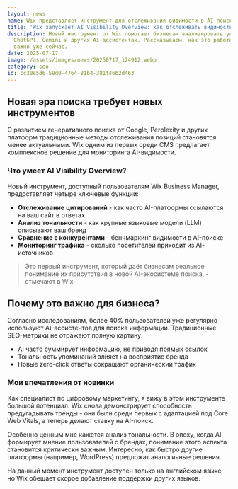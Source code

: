 ```yaml
---
layout: news
name: Wix представляет инструмент для отслеживания видимости в AI-поиске
title: 'Wix запускает AI Visibility Overview: как отслеживать видимость в AI-поиске'
description: Новый инструмент от Wix помогает бизнесам анализировать упоминания в
  ChatGPT, Gemini и других AI-ассистентах. Рассказываем, как это работает и почему
  важно уже сейчас.
date: 2025-07-17
image: /assets/images/news/20250717_124912.webp
category: seo
id: cc30e5d6-59d0-4764-81b4-381f46b2d463
---
```



<h2>Новая эра поиска требует новых инструментов</h2>
<p>С развитием генеративного поиска от Google, Perplexity и других платформ традиционные методы отслеживания позиций становятся менее актуальными. Wix одним из первых среди CMS предлагает комплексное решение для мониторинга AI-видимости.</p>

<h3>Что умеет AI Visibility Overview?</h3>
<p>Новый инструмент, доступный пользователям Wix Business Manager, предоставляет четыре ключевые функции:</p>
<ul>
<li><strong>Отслеживание цитирований</strong> - как часто AI-платформы ссылаются на ваш сайт в ответах</li>
<li><strong>Анализ тональности</strong> - как крупные языковые модели (LLM) описывают ваш бренд</li>
<li><strong>Сравнение с конкурентами</strong> - бенчмаркинг видимости в AI-поиске</li>
<li><strong>Мониторинг трафика</strong> - сколько посетителей приходит из AI-источников</li>
</ul>

<blockquote class="google-quote">
Это первый инструмент, который даёт бизнесам реальное понимание их присутствия в новой AI-экосистеме поиска, - отмечают в Wix.
</blockquote>

<h2>Почему это важно для бизнеса?</h2>
<p>Согласно исследованиям, более 40% пользователей уже регулярно используют AI-ассистентов для поиска информации. Традиционные SEO-метрики не отражают полную картину:</p>
<ul>
<li>AI часто суммирует информацию, не приводя прямых ссылок</li>
<li>Тональность упоминаний влияет на восприятие бренда</li>
<li>Новые zero-click ответы сокращают органический трафик</li>
</ul>

<h3>Мои впечатления от новинки</h3>
<p>Как специалист по цифровому маркетингу, я вижу в этом инструменте большой потенциал. Wix снова демонстрирует способность предугадывать тренды - они были среди первых с адаптацией под Core Web Vitals, а теперь делают ставку на AI-поиск.</p>
<p>Особенно ценным мне кажется анализ тональности. В эпоху, когда AI формирует мнение пользователей о брендах, понимание этого аспекта становится критически важным. Интересно, как быстро другие платформы (например, WordPress) предложат аналогичные решения.</p>

<p>На данный момент инструмент доступен только на английском языке, но Wix обещает скорое добавление поддержки других языков.</p>
